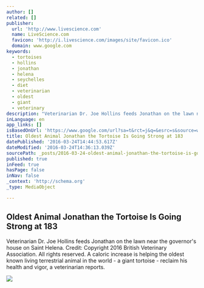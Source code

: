 ```yaml
---
author: []
related: []
publisher:
  url: 'http://www.livescience.com'
  name: LiveScience.com
  favicon: 'http://i.livescience.com/images/site/favicon.ico'
  domain: www.google.com
keywords:
  - tortoises
  - hollins
  - jonathan
  - helena
  - seychelles
  - diet
  - veterinarian
  - oldest
  - giant
  - veterinary
description: "Veterinarian Dr. Joe Hollins feeds Jonathan on the lawn near the governor's house on Saint Helena. Credit: Copyright 2016 British Veterinary Association. All rights reserved. A caloric increase is helping the oldest known living terrestrial animal in the world - a giant tortoise - reclaim his health and vigor, a veterinarian reports."
inLanguage: en
app_links: []
isBasedOnUrl: 'https://www.google.com/url?sa=t&rct=j&q=&esrc=s&source=web&cd=3&cad=rja&uact=8&ved=0ahUKEwjv3-O1xNnLAhVHuIMKHVIxBucQFgguMAI&url=http%3A%2F%2Fwww.livescience.com%2F53365-jonathan-tortoise-is-oldest-animal.html&usg=AFQjCNGTmEsBlYTSO27uaDlCLxIqTAHSIA&sig2=FjP-VY5Now6F4t-sqY_a3A'
title: Oldest Animal Jonathan the Tortoise Is Going Strong at 183
datePublished: '2016-03-24T14:44:53.617Z'
dateModified: '2016-03-24T14:36:13.039Z'
sourcePath: _posts/2016-03-24-oldest-animal-jonathan-the-tortoise-is-going-strong-at-183.md
published: true
inFeed: true
hasPage: false
inNav: false
_context: 'http://schema.org'
_type: MediaObject

---
```

<article style=""><h1>Oldest Animal Jonathan the Tortoise Is Going Strong at 183</h1><p>Veterinarian Dr. Joe Hollins feeds Jonathan on the lawn near the governor's house on Saint Helena. Credit: Copyright 2016 British Veterinary Association. All rights reserved. A caloric increase is helping the oldest known living terrestrial animal in the world - a giant tortoise - reclaim his health and vigor, a veterinarian reports.</p><img src="http://i.livescience.com/images/i/000/080/702/original/Jonathan-tortoise.jpg?1452723232" /></article>